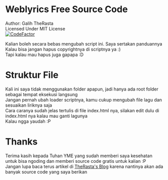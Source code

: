 # Weblyrics Free Source Code
Author: Galih TheRasta<br>
Licensed Under MIT License<br>
<a href="https://www.codefactor.io/repository/github/galihrasta320/weblyrics"><img src="https://www.codefactor.io/repository/github/galihrasta320/weblyrics/badge" alt="CodeFactor" /></a>

Kalian boleh secara bebas mengubah script ini. Saya sertakan panduannya<br>
Kalau bisa jangan hapus copyrightnya di scriptnya ya :)<br>
Tapi kalau mau hapus juga gapapa :D<br>

# Struktur File
Kali ini saya tidak menggunakan folder apapun, jadi hanya ada root folder sebagai tempat eksekusi langsung<br>
Jangan pernah ubah loader scriptnya, kamu cukup mengubah file lagu dan sesuaikan liriknya saja<br>
Cara caranya sudah jelas tertulis di file index.html nya, silakan edit dulu di index.html nya kalau mau ganti lagunya<br>
Kalau ngga yaudah :P<br>

# Thanks
Terima kasih kepada Tuhan YME yang sudah memberi saya kesehatan untuk bisa ngoding dan memberi source code gratis untuk kalian :P<br>
Jangan lupa baca terus artikel di <a href="https://galih-ckt.my.id">TheRasta's Blog</a> karena nantinya akan ada banyak source code yang saya berikan<br>

